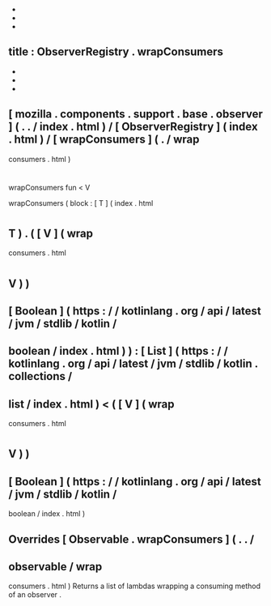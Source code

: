 -
-
-
title
:
ObserverRegistry
.
wrapConsumers
-
-
-
-
[
mozilla
.
components
.
support
.
base
.
observer
]
(
.
.
/
index
.
html
)
/
[
ObserverRegistry
]
(
index
.
html
)
/
[
wrapConsumers
]
(
.
/
wrap
-
consumers
.
html
)
#
wrapConsumers
fun
<
V
>
wrapConsumers
(
block
:
[
T
]
(
index
.
html
#
T
)
.
(
[
V
]
(
wrap
-
consumers
.
html
#
V
)
)
-
>
[
Boolean
]
(
https
:
/
/
kotlinlang
.
org
/
api
/
latest
/
jvm
/
stdlib
/
kotlin
/
-
boolean
/
index
.
html
)
)
:
[
List
]
(
https
:
/
/
kotlinlang
.
org
/
api
/
latest
/
jvm
/
stdlib
/
kotlin
.
collections
/
-
list
/
index
.
html
)
<
(
[
V
]
(
wrap
-
consumers
.
html
#
V
)
)
-
>
[
Boolean
]
(
https
:
/
/
kotlinlang
.
org
/
api
/
latest
/
jvm
/
stdlib
/
kotlin
/
-
boolean
/
index
.
html
)
>
Overrides
[
Observable
.
wrapConsumers
]
(
.
.
/
-
observable
/
wrap
-
consumers
.
html
)
Returns
a
list
of
lambdas
wrapping
a
consuming
method
of
an
observer
.
